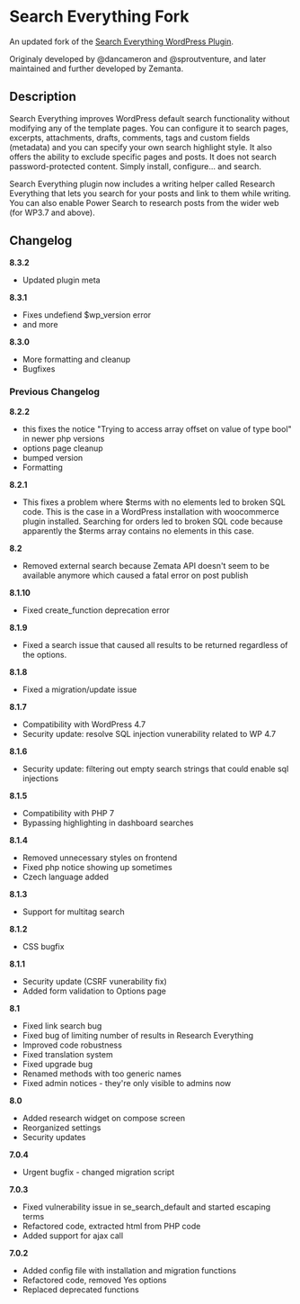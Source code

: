 # Search Everything Fork

An updated fork of the [Search Everything WordPress Plugin](https://WordPress.org/plugins/search-everything).

Originaly developed by @dancameron and @sproutventure, and later maintained and further developed by Zemanta.

## Description

Search Everything improves WordPress default search functionality without modifying any of the template pages. You can
configure it to search pages, excerpts, attachments, drafts, comments, tags and custom fields (metadata) and you can
specify your own search highlight style. It also offers the ability to exclude specific pages and posts. It does not
search password-protected content. Simply install, configure... and search.

Search Everything plugin now includes a writing helper called Research Everything that lets you search for your posts
and link to them while writing. You can also enable Power Search to research posts from the wider web (for WP3.7 and
above).

## Changelog

**8.3.2**

- Updated plugin meta

**8.3.1**

- Fixes undefiend $wp_version error
- and more

**8.3.0**

- More formatting and cleanup
- Bugfixes

### Previous Changelog

**8.2.2**

- this fixes the notice "Trying to access array offset on value of type bool" in newer php versions
- options page cleanup
- bumped version
- Formatting

**8.2.1**

- This fixes a problem where $terms with no elements led to broken SQL code. This is the case in a WordPress
  installation with woocommerce plugin installed. Searching for orders led to broken SQL code because apparently the
  $terms array contains no elements in this case.

**8.2**

- Removed external search because Zemata API doesn't seem to be available anymore which caused a fatal error on post
  publish

**8.1.10**

- Fixed create_function deprecation error

**8.1.9**

- Fixed a search issue that caused all results to be returned regardless of the options.

**8.1.8**

- Fixed a migration/update issue

**8.1.7**

- Compatibility with WordPress 4.7
- Security update: resolve SQL injection vunerability related to WP 4.7

**8.1.6**

- Security update: filtering out empty search strings that could enable sql injections

**8.1.5**

- Compatibility with PHP 7
- Bypassing highlighting in dashboard searches

**8.1.4**

- Removed unnecessary styles on frontend
- Fixed php notice showing up sometimes
- Czech language added

**8.1.3**

- Support for multitag search

**8.1.2**

- CSS bugfix

**8.1.1**

- Security update (CSRF vunerability fix)
- Added form validation to Options page

**8.1**

- Fixed link search bug
- Fixed bug of limiting number of results in Research Everything
- Improved code robustness
- Fixed translation system
- Fixed upgrade bug
- Renamed methods with too generic names
- Fixed admin notices - they're only visible to admins now

**8.0**

- Added research widget on compose screen
- Reorganized settings
- Security updates

**7.0.4**

- Urgent bugfix - changed migration script

**7.0.3**

- Fixed vulnerability issue in se_search_default and started escaping terms
- Refactored code, extracted html from PHP code
- Added support for ajax call

**7.0.2**

- Added config file with installation and migration functions
- Refactored code, removed Yes options
- Replaced deprecated functions
